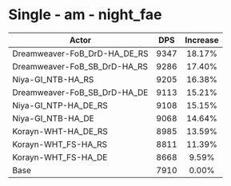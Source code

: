 # Single - am - night_fae
| Actor | DPS | Increase |
|---|:---:|:---:|
|Dreamweaver-FoB_DrD-HA_DE_RS|9347|18.17%|
|Dreamweaver-FoB_SB_DrD-HA_RS|9286|17.40%|
|Niya-GI_NTB-HA_RS|9205|16.38%|
|Dreamweaver-FoB_SB_DrD-HA_DE|9113|15.21%|
|Niya-GI_NTP-HA_DE_RS|9108|15.15%|
|Niya-GI_NTB-HA_DE|9068|14.64%|
|Korayn-WHT-HA_DE_RS|8985|13.59%|
|Korayn-WHT_FS-HA_RS|8811|11.39%|
|Korayn-WHT_FS-HA_DE|8668|9.59%|
|Base|7910|0.00%|
